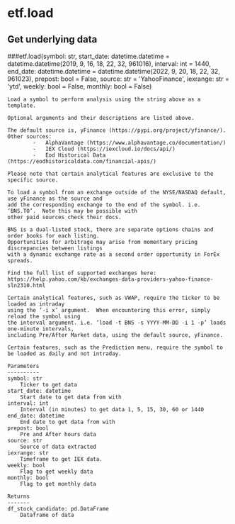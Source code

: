 # etf.load

## Get underlying data 
###etf.load(symbol: str, start_date: datetime.datetime = datetime.datetime(2019, 9, 16, 18, 22, 32, 961016), interval: int = 1440, end_date: datetime.datetime = datetime.datetime(2022, 9, 20, 18, 22, 32, 961023), prepost: bool = False, source: str = 'YahooFinance', iexrange: str = 'ytd', weekly: bool = False, monthly: bool = False)


    Load a symbol to perform analysis using the string above as a template.

    Optional arguments and their descriptions are listed above.

    The default source is, yFinance (https://pypi.org/project/yfinance/).
    Other sources:
            -   AlphaVantage (https://www.alphavantage.co/documentation/)
            -   IEX Cloud (https://iexcloud.io/docs/api/)
            -   Eod Historical Data (https://eodhistoricaldata.com/financial-apis/)

    Please note that certain analytical features are exclusive to the specific source.

    To load a symbol from an exchange outside of the NYSE/NASDAQ default, use yFinance as the source and
    add the corresponding exchange to the end of the symbol. i.e. ‘BNS.TO’.  Note this may be possible with
    other paid sources check their docs.

    BNS is a dual-listed stock, there are separate options chains and order books for each listing.
    Opportunities for arbitrage may arise from momentary pricing discrepancies between listings
    with a dynamic exchange rate as a second order opportunity in ForEx spreads.

    Find the full list of supported exchanges here:
    https://help.yahoo.com/kb/exchanges-data-providers-yahoo-finance-sln2310.html

    Certain analytical features, such as VWAP, require the ticker to be loaded as intraday
    using the ‘-i x’ argument.  When encountering this error, simply reload the symbol using
    the interval argument. i.e. ‘load -t BNS -s YYYY-MM-DD -i 1 -p’ loads one-minute intervals,
    including Pre/After Market data, using the default source, yFinance.

    Certain features, such as the Prediction menu, require the symbol to be loaded as daily and not intraday.

    Parameters
    ----------
    symbol: str
        Ticker to get data
    start_date: datetime
        Start date to get data from with
    interval: int
        Interval (in minutes) to get data 1, 5, 15, 30, 60 or 1440
    end_date: datetime
        End date to get data from with
    prepost: bool
        Pre and After hours data
    source: str
        Source of data extracted
    iexrange: str
        Timeframe to get IEX data.
    weekly: bool
        Flag to get weekly data
    monthly: bool
        Flag to get monthly data

    Returns
    -------
    df_stock_candidate: pd.DataFrame
        Dataframe of data
